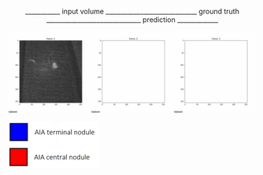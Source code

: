 <p align="center">
  ___________ input volume _____________________________ ground truth ______________________________ prediction _____________
</p>

![Alt Text](https://github.com/cweo/3DElegansTracking/blob/master/yey.gif)

![Alt Text](https://github.com/cweo/3DElegansTracking/blob/master/idk.png)
